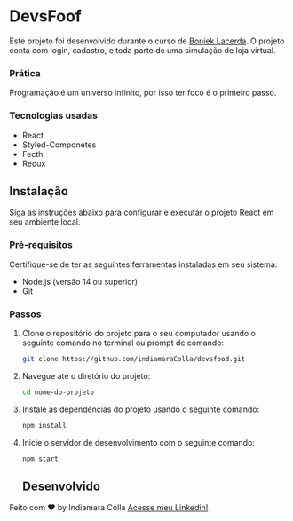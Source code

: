 # DevsFoof

Este projeto foi desenvolvido durante o curso de [Boniek Lacerda]([https://www.linkedin.com/in/indiamara-colla](https://alunos.b7web.com.br/)). O projeto conta com login, cadastro, e toda parte de uma simulação de loja virtual.

   
### Prática

Programação é um universo infinito, por isso ter foco é o primeiro passo.


 ### Tecnologias usadas

* React
* Styled-Componetes
* Fecth
* Redux



## Instalação

Siga as instruções abaixo para configurar e executar o projeto React em seu ambiente local.

### Pré-requisitos

Certifique-se de ter as seguintes ferramentas instaladas em seu sistema:

- Node.js (versão 14 ou superior)
- Git

### Passos

1. Clone o repositório do projeto para o seu computador usando o seguinte comando no terminal ou prompt de comando:
   ```bash
   git clone https://github.com/indiamaraColla/devsfood.git
   ```
2. Navegue até o diretório do projeto:
   ```bash
   cd nome-do-projeto
   ```
3. Instale as dependências do projeto usando o seguinte comando:
   ```bash
   npm install
   ```
4. Inicie o servidor de desenvolvimento com o seguinte comando:
   ```bash
   npm start
   ```
   
   
   ## Desenvolvido

Feito com ♥ by Indiamara Colla [Acesse meu Linkedin!](https://www.linkedin.com/in/indiamara-colla)
